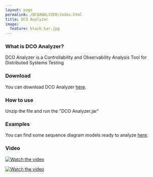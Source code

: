 ```yaml
---
layout: page
permalink: /DCOANALYZER/index.html
title: DCO Analyzer
image:
  feature: black_bar.jpg
---
```




### What is DCO Analyzer?

DCO Analyzer is a Controllability and Observability Analysis Tool for Distributed Systems Testing

### Download

You can download DCO Analyzer <a href="../DCOAnalyzer/DCO_Analyzer.zip"><i class="icon-zip"></i>here</a>.

### How to use

Unzip the file and run the "DCO Analyzer.jar"

### Examples

You can find some sequence diagram models ready to analyze <a href="../DCOAnalyzer/UML_SD_Examples.zip"><i class="icon-zip"></i>here</a>.

### Video

[![Watch the video](https://brunolima.info/DCOAnalyzer/DCO_Analyzer-Logo_White.png)](https://youtu.be/LVIusK36_bs)

[![Watch the video](https://img.youtube.com/vi/LVIusK36_bs/maxresdefault.jpg)](https://youtu.be/LVIusK36_bs)


